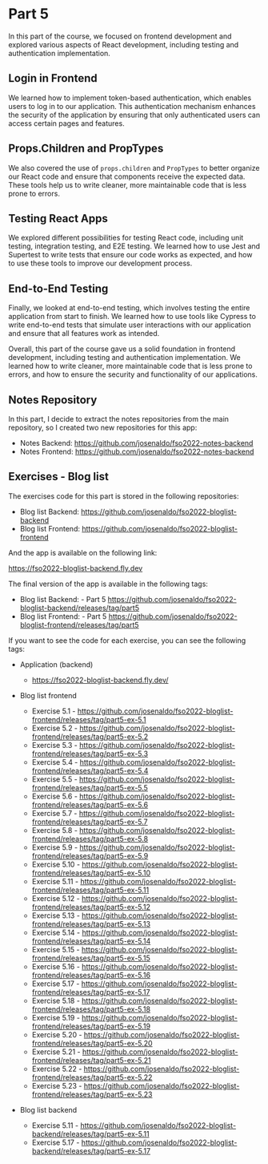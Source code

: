 # Part 5

In this part of the course, we focused on frontend development and explored various aspects of React development, including testing and authentication implementation.

## Login in Frontend

We learned how to implement token-based authentication, which enables users to log in to our application. This authentication mechanism enhances the security of the application by ensuring that only authenticated users can access certain pages and features.

## Props.Children and PropTypes

We also covered the use of `props.children` and `PropTypes` to better organize our React code and ensure that components receive the expected data. These tools help us to write cleaner, more maintainable code that is less prone to errors.

## Testing React Apps

We explored different possibilities for testing React code, including unit testing, integration testing, and E2E testing. We learned how to use Jest and Supertest to write tests that ensure our code works as expected, and how to use these tools to improve our development process.

## End-to-End Testing

Finally, we looked at end-to-end testing, which involves testing the entire application from start to finish. We learned how to use tools like Cypress to write end-to-end tests that simulate user interactions with our application and ensure that all features work as intended.

Overall, this part of the course gave us a solid foundation in frontend development, including testing and authentication implementation. We learned how to write cleaner, more maintainable code that is less prone to errors, and how to ensure the security and functionality of our applications.

## Notes Repository

In this part, I decide to extract the notes repositories from the main repository, so I created two new repositories for this app:

- Notes Backend: <https://github.com/josenaldo/fso2022-notes-backend>
- Notes Frontend: <https://github.com/josenaldo/fso2022-notes-backend>

## Exercises - Blog list

The exercises code for this part is stored in the following repositories:

- Blog list Backend: <https://github.com/josenaldo/fso2022-bloglist-backend>
- Blog list Frontend: <https://github.com/josenaldo/fso2022-bloglist-frontend>

And the app is available on the following link:

<https://fso2022-bloglist-backend.fly.dev>

The final version of the app is available in the following tags:

- Blog list Backend: - Part 5 <https://github.com/josenaldo/fso2022-bloglist-backend/releases/tag/part5>
- Blog list Frontend: - Part 5 <https://github.com/josenaldo/fso2022-bloglist-frontend/releases/tag/part5>

If you want to see the code for each exercise, you can see the following tags:

- Application (backend)
  - <https://fso2022-bloglist-backend.fly.dev/>

- Blog list frontend
  - Exercise 5.1 - <https://github.com/josenaldo/fso2022-bloglist-frontend/releases/tag/part5-ex-5.1>
  - Exercise 5.2 - <https://github.com/josenaldo/fso2022-bloglist-frontend/releases/tag/part5-ex-5.2>
  - Exercise 5.3 - <https://github.com/josenaldo/fso2022-bloglist-frontend/releases/tag/part5-ex-5.3>
  - Exercise 5.4 - <https://github.com/josenaldo/fso2022-bloglist-frontend/releases/tag/part5-ex-5.4>
  - Exercise 5.5 - <https://github.com/josenaldo/fso2022-bloglist-frontend/releases/tag/part5-ex-5.5>
  - Exercise 5.6 - <https://github.com/josenaldo/fso2022-bloglist-frontend/releases/tag/part5-ex-5.6>
  - Exercise 5.7 - <https://github.com/josenaldo/fso2022-bloglist-frontend/releases/tag/part5-ex-5.7>
  - Exercise 5.8 - <https://github.com/josenaldo/fso2022-bloglist-frontend/releases/tag/part5-ex-5.8>
  - Exercise 5.9 - <https://github.com/josenaldo/fso2022-bloglist-frontend/releases/tag/part5-ex-5.9>
  - Exercise 5.10 - <https://github.com/josenaldo/fso2022-bloglist-frontend/releases/tag/part5-ex-5.10>
  - Exercise 5.11 - <https://github.com/josenaldo/fso2022-bloglist-frontend/releases/tag/part5-ex-5.11>
  - Exercise 5.12 - <https://github.com/josenaldo/fso2022-bloglist-frontend/releases/tag/part5-ex-5.12>
  - Exercise 5.13 - <https://github.com/josenaldo/fso2022-bloglist-frontend/releases/tag/part5-ex-5.13>
  - Exercise 5.14 - <https://github.com/josenaldo/fso2022-bloglist-frontend/releases/tag/part5-ex-5.14>
  - Exercise 5.15 - <https://github.com/josenaldo/fso2022-bloglist-frontend/releases/tag/part5-ex-5.15>
  - Exercise 5.16 - <https://github.com/josenaldo/fso2022-bloglist-frontend/releases/tag/part5-ex-5.16>
  - Exercise 5.17 - <https://github.com/josenaldo/fso2022-bloglist-frontend/releases/tag/part5-ex-5.17>
  - Exercise 5.18 - <https://github.com/josenaldo/fso2022-bloglist-frontend/releases/tag/part5-ex-5.18>
  - Exercise 5.19 - <https://github.com/josenaldo/fso2022-bloglist-frontend/releases/tag/part5-ex-5.19>
  - Exercise 5.20 - <https://github.com/josenaldo/fso2022-bloglist-frontend/releases/tag/part5-ex-5.20>
  - Exercise 5.21 - <https://github.com/josenaldo/fso2022-bloglist-frontend/releases/tag/part5-ex-5.21>
  - Exercise 5.22 - <https://github.com/josenaldo/fso2022-bloglist-frontend/releases/tag/part5-ex-5.22>
  - Exercise 5.23 - <https://github.com/josenaldo/fso2022-bloglist-frontend/releases/tag/part5-ex-5.23>

- Blog list backend
  - Exercise 5.11 - <https://github.com/josenaldo/fso2022-bloglist-backend/releases/tag/part5-ex-5.11>
  - Exercise 5.17 - <https://github.com/josenaldo/fso2022-bloglist-backend/releases/tag/part5-ex-5.17>
